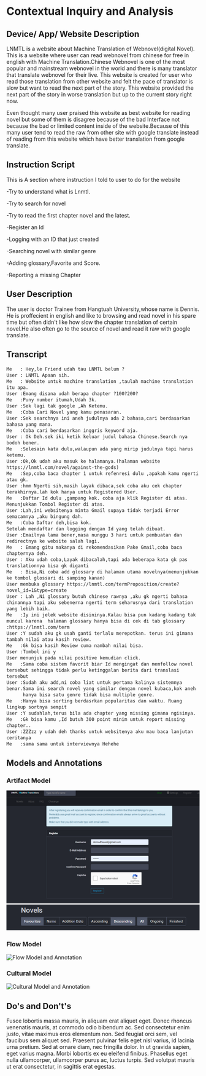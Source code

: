 # Contextual Inquiry and Analysis
## Device/ App/ Website Description
LNMTL is a website about Machine Translation of Webnovel(digital Novel). This is a website where user can read webnovel from chinese  for free in english with Machine Translation.Chinese Webnovel is one of the most popular and mainstream webnovel in the world and there is many translator that translate webnovel for their live. This website is created for user who read those translation from other website and felt the pace of translator is slow but want to read the next part of the story. This website provided the next part of the story in worse translation but up to the current story right now.

Even thought many user praised this website as best website for reading novel but some of them is disagree because of the bad Interface not because the bad or limited content inside of the website.Because of this many user tend to read the raw from other site with google translate instead of reading from this website which have better translation from google translate.
## Instruction Script
This is A section where instruction I told to user to do for the website

-Try to understand what is Lnmtl.

-Try to search for novel

-Try to read the first chapter novel and the latest.

-Register an Id

-Logging with an ID  that just created

-Searching novel with similar genre

-Adding glossary,Favorite and Score.

-Reporting a missing Chapter
  
## User Description
The user is doctor Trainee from Hangtuah University,whose name is Dennis. He is proffecient in english and like to browsing and read novel in his spare time but often didn't like how slow the chapter translation of certain novel.He also often go to the source of novel and read it raw with google translate.
## Transcript
```
Me   : Hey,le Friend udah tau LNMTL belum ?
User : LNMTL Apaan sih.
Me   : Website untuk machine translation ,taulah machine translation itu apa.
User :Emang disana udah berapa chapter ?100?200?
Me   :Puny number itumah,Udah 3k.
User :Sek lagi tak google ,Ah Ketemu.
Me   :Coba Cari Novel yang kamu penasaran.
User :Sek searchnya ini aneh judulnya ada 2 bahasa,cari berdasarkan bahasa yang mana.
Me   :Coba cari berdasarkan inggris keyword aja.
User : Ok Deh.sek iki ketik keluar judul bahasa Chinese.Search nya bodoh bener.
Me   :Selesain kata dulu,walaupun ada yang mirip judulnya tapi harus ketemu.
User :Ok,Ok udah aku masuk ke halamanya.(halaman website https://lnmtl.com/novel/against-the-gods)
Me   :Sep,coba baca chapter 1 untuk refenresi dulu ,apakah kamu ngerti atau gk.
User :hmm Ngerti sih,masih layak dibaca,sek coba aku cek chapter terakhirnya.lah kok hanya untuk Registered User.
Me   :Daftar Id dulu ,gampang kok. coba aja klik Register di atas.
Menunjukkan Tombol Register di atas.
User :Lah,ini websitenya minta Gmail supaya tidak terjadi Error semacamnya ,aku bingung dah.
Me   :Coba Daftar deh,bisa kok.
Setelah mendaftar dan logging dengan Id yang telah dibuat.
User :Emailnya lama bener,masa nunggu 3 hari untuk pembuatan dan redirectnya ke website salah lagi.
Me   : Emang gitu makanya di rekomendasikan Pake Gmail,coba baca chapternya deh.
User : Aku udah coba,Layak dibacalah,tapi ada beberapa kata gk pas translationnya bisa gk diganti
Me   : Bisa,Ni coba add glossary di halaman utama novelnya(menunjukkan ke tombol glossari di samping kanan)
User membuka glossary https://lnmtl.com/termProposition/create?novel_id=1&type=create
User : Lah ,Ni glossary butuh chinese rawnya ,aku gk ngerti bahasa chinannya tapi aku sebenerna ngerti term seharusnya dari translation         yang lebih baik.
Me   :Iy ini jelek website disininya.Kalau bisa pun kadang kadang tak muncul karena  halaman glossary hanya bisa di cek di tab glossary :https://lnmtl.com/term
User :Y sudah aku gk usah ganti terlalu merepotkan. terus ini gimana tambah nilai atau kasih review.
Me   :Gk bisa kasih Review cuma nambah nilai bisa.
User :Tombol ini y
User menunjuk pada nilai positive kemudian click.
Me   :Sama coba sistem favorit biar Id mengingat dan memfollow novel tersebut sehingga tidak perlu ketinggalan berita dari translasi tersebut
User :Sudah aku add,ni coba liat untuk pertama kalinya sistemnya benar.Sama ini search novel yang similar dengan novel kubaca,kok aneh 
      hanya bisa satu genre tidak bisa multiple genre.
Me   :Hanya bisa sorting berdasrkan popularitas dan waktu. Ruang lingkup sortnya sempit
User :Y sudahlah,terus bila ada chapter yang missing gimana ngisinya.
Me   :Gk bisa kamu ,Id butuh 300 point minim untuk report missing chapter..
User :ZZZzz y udah deh thanks untuk websitenya aku mau baca lanjutan ceritanya
Me   :sama sama untuk interviewnya Hehehe
```


## Models and Annotations
### Artifact Model
![It was shown at this image that google email is supported and didn't support other email](https://github.com/hci-a-if-its-2019/assignment-1-DennasTrue/blob/master/Capture2.PNG)
![At this picture ,there is no sort by genre only sort by the date when novel comes out or the novel is finished or not](https://github.com/hci-a-if-its-2019/assignment-1-DennasTrue/blob/master/Capture3.PNG)
### Flow Model
![Flow Model and Annotation](https://picsum.photos/400/300/?random)
### Cultural Model
![Cultural Model and Annotation](https://picsum.photos/400/300/?random)
## Do's and Don't's
Fusce lobortis massa mauris, in aliquam erat aliquet eget. Donec rhoncus venenatis mauris, at commodo odio bibendum ac. Sed consectetur enim justo, vitae maximus eros elementum non. Sed feugiat orci sem, vel faucibus sem aliquet sed. Praesent pulvinar felis eget nisl varius, id lacinia urna pretium. Sed at ornare diam, nec fringilla dolor. In ut gravida sapien, eget varius magna. Morbi lobortis ex eu eleifend finibus. Phasellus eget nulla ullamcorper, ullamcorper purus ac, luctus turpis. Sed volutpat mauris ut erat consectetur, in sagittis erat egestas.
